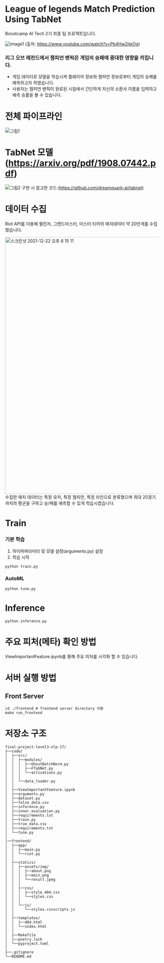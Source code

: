 # League of legends Match Prediction Using TabNet
Boostcamp AI Tech 2기 최종 팀 프로젝트입니다.

![image1](https://user-images.githubusercontent.com/63408791/147068876-e4ab71f7-ddf1-414f-9aa0-9b6aea0260a1.png)
(출처: https://www.youtube.com/watch?v=Pb4Hw2jteOg)

### 리그 오브 레전드에서 챔피언 밴픽은 게임의 승패에 중대한 영향을 끼칩니다.
- 게임 데이터로 모델을 학습시켜 플레이어 정보와 챔피언 정보로부터 게임의 승패를 예측하고자 하였습니다.
- 사용자는 챔피언 밴픽이 완료된 시점에서 간단하게 자신의 소환사 이름을 입력하고 예측 승률을 볼 수 있습니다.

# 전체 파이프라인
![그림1](https://user-images.githubusercontent.com/33981028/147061171-5232e4c4-5af2-4d83-b195-b7e198f2044e.png)

# TabNet 모델 (https://arxiv.org/pdf/1908.07442.pdf)
![그림2](https://user-images.githubusercontent.com/33981028/147062517-dbf9e408-35d0-4bcd-9a31-f0466c0527c1.png)
구현 시 참고한 코드:(https://github.com/dreamquark-ai/tabnet)

# 데이터 수집
Riot API를 이용해 챌린저, 그랜드마스터, 마스터 티어의 매치데이터 약 20만개를 수집했습니다.

<img width="841" alt="스크린샷 2021-12-22 오후 6 15 11" src="https://user-images.githubusercontent.com/68656752/147067891-dc0419d6-ad8e-4650-a3f5-e8e6bf8e12f8.png">
수집한 매치 데이터는 특정 유저, 특정 챔피언, 특정 라인으로 분류했으며 최대 20경기까지의 평균을 구하고 승/패를 예측할 수 있게 학습시켰습니다.

# Train
### 기본 학습
1. 하이퍼파라미터 및 모델 설정(arguments.py) 설정
2. 학습 시작 
```
python train.py
```
### AutoML
```
python tune.py
```

# Inference
```
python inference.py
```
# 주요 피처(메타) 확인 방법
ViewImportantFeature.ipynb를 통해 주요 피처를 시각화 할 수 있습니다.

# 서버 실행 방법
## Front Server
```
cd ./frontend # frontend server directory 이동
make run_frontend
```





# 저장소 구조

```
final-project-level3-nlp-17/
├──code/
│  ├──src/
│  │  ├──modules/
│  │  │  ├──GhostBatchNorm.py
│  │  │  ├──FTabNet.py
│  │  │  └──activations.py
│  │  │  
│  │  └──data_loader.py
│  │
│  ├──ViewImportantFeature.ipynb
│  ├──arguments.py
│  ├──dataset.py
│  ├──false_data.csv
│  ├──inference.py
│  ├──inner_evaluation.py
│  ├──requirements.txt
│  ├──train.py
│  ├──true_data.csv
│  ├──requirements.txt
│  └──tune.py
│  
│──frontend/
│  ├──app/
│  │  ├──main.py
│  │  └──riot.py
│  │
│  ├──statics/
│  │  ├──assets/img/
│  │  │  ├──about.png
│  │  │  ├──main.png
│  │  │  └──result.jpeg
│  │  │
│  │  ├──css/
│  │  │  ├──style_404.css
│  │  │  └──styles.css
│  │  │
│  │  └──js/
│  │     └──styles.cssscripts.js
│  │
│  ├──templates/
│  │  ├──404.html
│  │  └──index.html
│  │
│  ├──Makefile
│  ├──poetry.lock
│  └──pyproject.toml
│
├──.gitignore    
└──README.md
```
